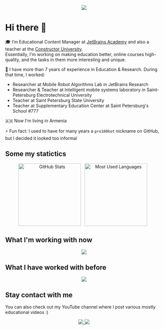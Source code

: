 <p align="center">
        <!-- gif created by Karina Formanova (c) -->
        <img src="./light_header.gif" />
</p>

# Hi there 👋

🎓 I’m Educational Content Manager at [JetBrains Academy](https://academy.jetbrains.com/) and also a teacher at the [Constructor University](https://constructor.university/programs/undergraduate-education/software-data-and-technology).   
Essentially, I'm working on making education better, online courses high-quality, and the tasks in them more interesting and unique. 

🔭 I have more than 7 years of experience in Education & Research. During that time, I worked:
- Researcher at Mobile Robot Algorithms Lab in JetBrains Research
- Researcher & Teacher at Intelligent mobile systems laboratory in Saint-Petersburg Electrotechnical University
- Teacher at Saint Petersburg State University
- Teacher at Supplementary Education Center at Saint Petersburg's School #777 

🇦🇲 Now I'm living in Armenia 

⚡ Fun fact: I used to have for many years a `pro100kot` nickname on GitHub, but I decided it looked too informal

## Some my statictics
<p align="center">
    <img height=200 alt="GitHub Stats" src="https://github-readme-stats.vercel.app/api?username=kochaika&show_icons=true&theme=onedark&hide_rank=true&custom_title=GitHub%20Stats" />&nbsp;&nbsp;
    <img height=200 alt="Most Used Languages" src="https://github-readme-stats.vercel.app/api/top-langs/?username=kochaika&theme=onedark&layout=compact" />&nbsp;&nbsp;
</p>


## What I'm working with now
<p align="center">
  <img src="https://skillicons.dev/icons?i=linux,py,docker,git,githubactions,nodejs" />
</p>


## What I have worked with before
<p align="center">
  <img src="https://skillicons.dev/icons?i=c,ros,raspberrypi,arduino,opencv,qt,jenkins,bash,sqlite,selenium,ansible" />
</p>

<!--
## Pet projects
I'm a fan of all kinds automation
https://github.com/kochaika/traffic-notification-bot
https://github.com/kochaika/ros-bagfile-extraction
https://github.com/kochaika/telegraf-influxdb-grafana
-->

## Stay contact with me
You can also check out my YouTube channel where I post various mostly educational videos :)
<p align="center">
  <a href="https://www.instagram.com/chaika.const/">
    <img src="https://img.shields.io/badge/Instagram-%23E4405F.svg?style=for-the-badge&logo=Instagram&logoColor=white" />
  </a>
  
  <a href="https://www.youtube.com/@Konstantin_Chaika">
    <img src="https://img.shields.io/badge/YouTube-%23FF0000.svg?style=for-the-badge&logo=YouTube&logoColor=white" />
  </a>
</p>

<!--

-->
